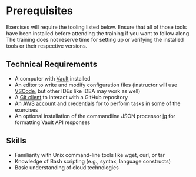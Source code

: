 # Prerequisites

Exercises will require the tooling listed below. Ensure that all of those tools have been installed before attending the training if you want to follow along. The training does not reserve time for setting up or verifying the installed tools or their respective versions.

## Technical Requirements

* A computer with [Vault](https://developer.hashicorp.com/vault/docs/install) installed
* An editor to write and modify configuration files (instructor will use [VSCode](https://code.visualstudio.com/download), but other IDEs like IDEA may work as well)
* A [Git client](https://git-scm.com/downloads) to interact with a GitHub repository
* An [AWS account](https://aws.amazon.com/) and credentials for to perform tasks in some of the exercises
* An optional installation of the commandline JSON processor [jq](https://stedolan.github.io/jq/) for formatting Vault API responses

## Skills

* Familiarity with Unix command-line tools like wget, curl, or tar
* Knowledge of Bash scripting (e.g., syntax, language constructs)
* Basic understanding of cloud technologies
